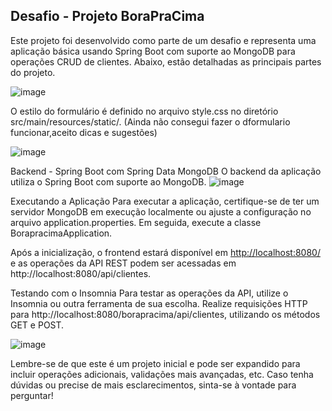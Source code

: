 
## Desafio - Projeto BoraPraCima
Este projeto foi desenvolvido como parte de um desafio 
e representa uma aplicação básica usando Spring Boot 
com suporte ao MongoDB para operações CRUD de clientes. 
Abaixo, estão detalhadas as principais partes do projeto.

![image](https://github.com/teofilonicolau/bora_pra-cima-api/assets/97030160/677b3826-9bf6-4bc1-90d1-c7e9f6e059ed)


O estilo do formulário é definido no arquivo style.css no diretório src/main/resources/static/.
(Ainda não consegui fazer  o   dformulario funcionar,aceito dicas e sugestões)

![image](https://github.com/teofilonicolau/bora_pra-cima-api/assets/97030160/8341ce1e-2e3b-4d58-8989-0c2c59dc39ab)

Backend - Spring Boot com Spring Data MongoDB
O backend da aplicação utiliza o Spring Boot com suporte ao MongoDB. 
![image](https://github.com/teofilonicolau/bora_pra-cima-api/assets/97030160/acb09931-6e4d-4c66-993d-a413252b2529)




Executando a Aplicação
Para executar a aplicação, certifique-se de ter um servidor 
MongoDB em execução localmente ou ajuste a configuração no arquivo application.properties. 
Em seguida, execute a classe BorapracimaApplication.

Após a inicialização, o frontend estará disponível em
[http://localhost:8080/](http://localhost:8080/borapracima/api/clientes) 
e as operações da API REST podem ser acessadas em http://localhost:8080/api/clientes.

Testando com o Insomnia
Para testar as operações da API, utilize o Insomnia ou outra ferramenta de sua escolha. 
Realize requisições HTTP para http://localhost:8080/borapracima/api/clientes, 
utilizando os métodos GET e POST.

![image](https://github.com/teofilonicolau/bora_pra-cima-api/assets/97030160/8bcba3b4-2dc4-4593-a5cb-bb3a40ce7ab8)


Lembre-se de que este é um projeto inicial e pode ser expandido 
para incluir operações adicionais, validações mais avançadas, 
etc. Caso tenha dúvidas ou precise de mais esclarecimentos, sinta-se à vontade para perguntar!
